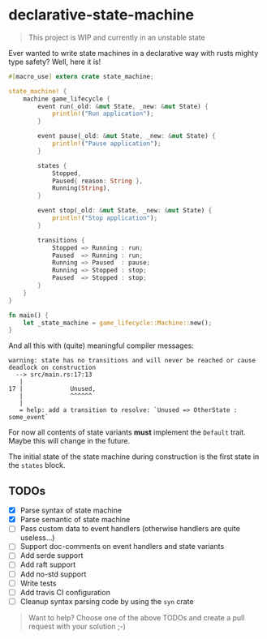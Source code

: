 # declarative-state-machine

> This project is WIP and currently in an unstable state

Ever wanted to write state machines in a declarative way with rusts mighty type safety? Well, here it is!

```rust
#[macro_use] extern crate state_machine;

state_machine! {
    machine game_lifecycle {
        event run(_old: &mut State, _new: &mut State) {
            println!("Run application");
        }

        event pause(_old: &mut State, _new: &mut State) {
            println!("Pause application");
        }

        states {
            Stopped,
            Paused{ reason: String },
            Running(String),
        }

        event stop(_old: &mut State, _new: &mut State) {
            println!("Stop application");
        }

        transitions {
            Stopped => Running : run;
            Paused  => Running : run;
            Running => Paused  : pause;
            Running => Stopped : stop;
            Paused  => Stopped : stop;
        }
    }
}

fn main() {
    let _state_machine = game_lifecycle::Machine::new();
}
```

And all this with (quite) meaningful compiler messages:

```
warning: state has no transitions and will never be reached or cause deadlock on construction
  --> src/main.rs:17:13
   |
17 |             Unused,
   |             ^^^^^^
   |
   = help: add a transition to resolve: `Unused => OtherState : some_event`
```

For now all contents of state variants **must** implement the `Default` trait. Maybe this will change in the future.

The initial state of the state machine during construction is the first state in the `states` block.

## TODOs

- [x] Parse syntax of state machine
- [x] Parse semantic of state machine
- [ ] Pass custom data to event handlers (otherwise handlers are quite useless...)
- [ ] Support doc-comments on event handlers and state variants
- [ ] Add serde support
- [ ] Add raft support
- [ ] Add no-std support
- [ ] Write tests
- [ ] Add travis CI configuration
- [ ] Cleanup syntax parsing code by using the `syn` crate

> Want to help? Choose one of the above TODOs and create a pull request with your solution ;-)
